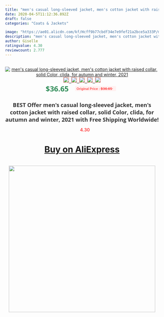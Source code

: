 ```yaml
---
title: "men's casual long-sleeved jacket, men's cotton jacket with raised collar, solid Color, clida, for autumn and winter, 2021"
date: 2020-04-5T11:12:36.892Z
draft: false
categories: "Coats & Jackets"

image: "https://ae01.alicdn.com/kf/Hcff9b77cbdf34e7e9fef21a2bce5a333P/men-s-casual-long-sleeved-jacket-men-s-cotton-jacket-with-raised-collar-solid-Color-clida.jpg"
description: "men's casual long-sleeved jacket, men's cotton jacket with raised collar, solid Color, clida, for autumn and winter, 2021"
author: Giselle
ratingvalue: 4.30
reviewcount: 2.777
---
```

<br>
<div style="text-align: center;">
<a href="https://s.click.aliexpress.com/e/_9wGLDx" target="_blank" rel="nofollow noopener noreferrer"><img alt="men's casual long-sleeved jacket, men's cotton jacket with raised collar, solid Color, clida, for autumn and winter, 2021" class="magnifier-image" src="https://ae01.alicdn.com/kf/Hcff9b77cbdf34e7e9fef21a2bce5a333P/men-s-casual-long-sleeved-jacket-men-s-cotton-jacket-with-raised-collar-solid-Color-clida.jpg_640x640.jpg">
<br>
<img style="border:1px solid salmon" src="https://ae01.alicdn.com/kf/Hcff9b77cbdf34e7e9fef21a2bce5a333P/men-s-casual-long-sleeved-jacket-men-s-cotton-jacket-with-raised-collar-solid-Color-clida.jpg_120x120.jpg">&nbsp;&nbsp;<img style="border:1px solid salmon" src="https://ae01.alicdn.com/kf/Hd39b6e590c2b4f4ebc8dabfb327618d4m/men-s-casual-long-sleeved-jacket-men-s-cotton-jacket-with-raised-collar-solid-Color-clida.jpg_120x120.jpg">&nbsp;&nbsp;<img style="border:1px solid salmon" src="https://ae01.alicdn.com/kf/H2c0809c1041345dfa3066a803a2dd46eI/men-s-casual-long-sleeved-jacket-men-s-cotton-jacket-with-raised-collar-solid-Color-clida.jpg_120x120.jpg">&nbsp;&nbsp;<img style="border:1px solid salmon" src="https://ae01.alicdn.com/kf/H53a5c37d4d75449e929addc4fd33b8c4f/men-s-casual-long-sleeved-jacket-men-s-cotton-jacket-with-raised-collar-solid-Color-clida.jpg_120x120.jpg">&nbsp;&nbsp;<img style="border:1px solid salmon" src="https://ae01.alicdn.com/kf/Hc6243dc5b1ce4bc7bec31228f76f8ceai/men-s-casual-long-sleeved-jacket-men-s-cotton-jacket-with-raised-collar-solid-Color-clida.jpg_120x120.jpg"></a></div><br0>
<div style="text-align: center;"><span style="background-color: white; border: 0px; box-sizing: border-box; color: seagreen; display: inline-block; font-family: &quot;open sans&quot; , &quot;arial&quot; , &quot;helvetica&quot; , sans-serif , &quot;heiti&quot;; font-size: 24px; font-stretch: inherit; font-weight: 700; line-height: inherit; margin: 0px 10px 0px 0px; padding: 0px; vertical-align: middle;">$36.65 </span>
<span style="background: rgb(255 , 241 , 241); border-radius: 3px; border: 0px; box-sizing: border-box; color: #ff4747; display: inline-block; font-family: inherit; font-size: 12px; font-stretch: inherit; font-style: inherit; font-variant: inherit; font-weight: 600; line-height: inherit; margin: 0px; padding: 2px 5px; transform: scale(0.9); vertical-align: middle;">Original Price : <b style="text-decoration: line-through;">$36.65 </b> &nbsp;&nbsp;</span></div>
<h1 style="color: #333333; display: inline-block; font-family: &quot;open sans&quot; , &quot;arial&quot; , &quot;helvetica&quot; , sans-serif , &quot;heiti&quot;; font-size: 18px; font-stretch: inherit; font-weight: 700; text-align: center;">BEST Offer men's casual long-sleeved jacket, men's cotton jacket with raised collar, solid Color, clida, for autumn and winter, 2021 with Free Shipping Worldwide!</h1>
<div style="color: #ff4747; text-align: center;">
<img src="https://4.bp.blogspot.com/-M0ZcTcb-5uY/XleCXlxnR4I/AAAAAAAAAEc/OrjgMkXV1oMQFaCRZj5HQwOCBcu3w1FegCPcBGAYYCw/s1600/star.png" style="height: 15px;">&nbsp;<b>4.30</b></div>
<div class="button_cont" align="center"><a class="buynow_a" href="https://s.click.aliexpress.com/e/_9wGLDx" target="_blank" rel="nofollow noopener noreferrer"><H1>Buy on AliExpress</H1></a></div><br>
<div class="separator" style="clear: both; text-align: center;">
<img src="https://lh3.googleusercontent.com/-pTy5HemUv9M/XlePHvY0dAI/AAAAAAAAAE4/0nX5iRUoIWY8eMW9Dpxeirr157OZliDIgCLcBGAsYHQ/s1600/badge.gif" width="480">
</div>
